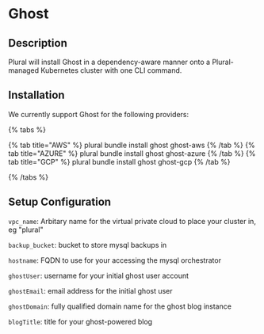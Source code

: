 
# Ghost

## Description

Plural will install Ghost in a dependency-aware manner onto a Plural-managed Kubernetes cluster with one CLI command.

## Installation

We currently support Ghost for the following providers:

{% tabs %}

{% tab title="AWS" %}
plural bundle install ghost ghost-aws
{% /tab %}
{% tab title="AZURE" %}
plural bundle install ghost ghost-azure
{% /tab %}
{% tab title="GCP" %}
plural bundle install ghost ghost-gcp
{% /tab %}

{% /tabs %}

## Setup Configuration

`vpc_name`: Arbitary name for the virtual private cloud to place your cluster in, eg "plural"



`backup_bucket`: bucket to store mysql backups in

`hostname`: FQDN to use for your accessing the mysql orchestrator

`ghostUser`: username for your initial ghost user account

`ghostEmail`: email address for the initial ghost user

`ghostDomain`: fully qualified domain name for the ghost blog instance

`blogTitle`: title for your ghost-powered blog


